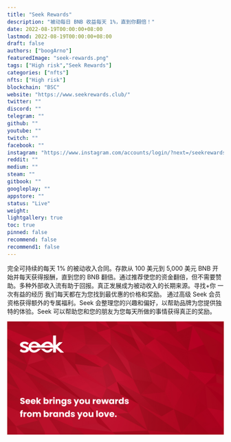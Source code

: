 ```yaml
---
title: "Seek Rewards"
description: "被动每日 BNB 收益每天 1%，直到你翻倍！"
date: 2022-08-19T00:00:00+08:00
lastmod: 2022-08-19T00:00:00+08:00
draft: false
authors: ["boogArno"]
featuredImage: "seek-rewards.png"
tags: ["High risk","Seek Rewards"]
categories: ["nfts"]
nfts: ["High risk"]
blockchain: "BSC"
website: "https://www.seekrewards.club/"
twitter: ""
discord: ""
telegram: ""
github: ""
youtube: ""
twitch: ""
facebook: ""
instagram: "https://www.instagram.com/accounts/login/?next=/seekrewards/"
reddit: ""
medium: ""
steam: ""
gitbook: ""
googleplay: ""
appstore: ""
status: "Live"
weight: 
lightgallery: true
toc: true
pinned: false
recommend: false
recommend1: false
---
```

完全可持续的每天 1% 的被动收入合同。存款从 100 美元到 5,000 美元 BNB 开始并每天获得报酬，直到您的 BNB 翻倍。通过推荐使您的资金翻倍，但不需要赞助。多种外部收入流有助于回报。真正发展成为被动收入的长期来源。寻找+你
一次有益的经历
我们每天都在为您找到最优惠的价格和奖励。
通过高级 Seek 会员资格获得额外的专属福利。Seek 会整理您的兴趣和偏好，以帮助品牌为您提供独特的体验。Seek 可以帮助您和您的朋友为您每天所做的事情获得真正的奖励。

![e0af39bd-d9a1-4756-82c5-fc9eb9da4e31_1200x628](e0af39bd-d9a1-4756-82c5-fc9eb9da4e31_1200x628.png)

